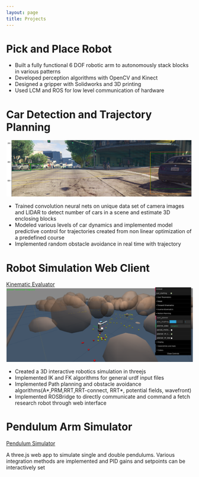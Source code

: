 ```yaml
---
layout: page
title: Projects
---
```


# Pick and Place Robot

- Built a fully functional 6 DOF robotic arm to autonomously stack blocks in various patterns
- Developed perception algorithms with OpenCV and Kinect
- Designed a gripper with Solidworks and 3D printing
- Used LCM and ROS for low level communication of hardware

# Car Detection and Trajectory Planning

![alt text](/assets/img/bounding_box.png "Car Bounding Boxes")

- Trained convolution neural nets on unique data set of camera images and LIDAR  to detect number of cars in a scene and estimate 3D enclosing blocks
- Modeled various levels of car dynamics and implemented model predictive control  for trajectories created from non linear optimization of a predefined course
- Implemented random obstacle avoidance in real time with trajectory

# Robot Simulation Web Client

[Kinematic Evaluator](/kinematic_evaluator)
![alt text](/assets/img/pathfind_kineval.png "Car Bounding Boxes")

- Created a 3D interactive robotics simulation in threejs
- Implemented IK and FK algorithms for general urdf input files
- Implemented Path planning and obstacle avoidance algorithms(A*,PRM,RRT,RRT-connect, RRT*, potential fields, wavefront)
- Implemented  ROSBridge to directly communicate and command a fetch research robot through web interface

# Pendulum Arm Simulator

[Pendulum Simulator](/pendulum_simulator)

A three.js web app to simulate single and double pendulums. Various integration methods are implemented and PID gains and setpoints can be interactively set
